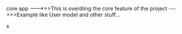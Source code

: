 core app
--->>>This is overdiing the core feature of the project
--->>>Example like User model and other stuff...

s